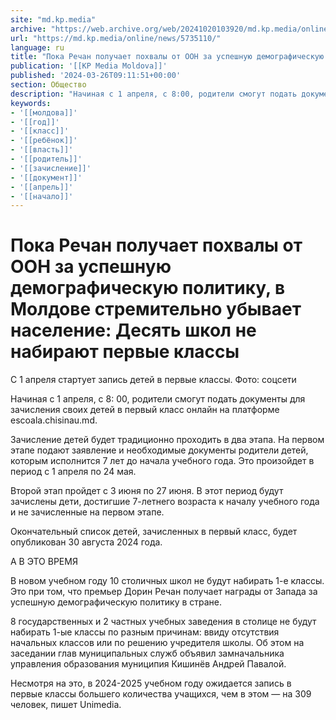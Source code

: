 ```yaml
---
site: "md.kp.media"
archive: "https://web.archive.org/web/20241020103920/md.kp.media/online/news/5735110/"
url: "https://md.kp.media/online/news/5735110/"
language: ru
title: "Пока Речан получает похвалы от ООН за успешную демографическую политику, в Молдове стремительно убывает население: Десять школ не набирают первые классы"
publication: '[[KP Media Moldova]]'
published: '2024-03-26T09:11:51+00:00'
section: Общество
description: "Начиная с 1 апреля, с 8:00, родители смогут подать документы для зачисления своих детей в первый класс онлайн на платформе escoala.chisinau.md"
keywords:
- '[[молдова]]'
- '[[год]]'
- '[[класс]]'
- '[[ребёнок]]'
- '[[власть]]'
- '[[родитель]]'
- '[[зачисление]]'
- '[[документ]]'
- '[[апрель]]'
- '[[начало]]'
---
```


# Пока Речан получает похвалы от ООН за успешную демографическую политику, в Молдове стремительно убывает население: Десять школ не набирают первые классы

С 1 апреля стартует запись детей в первые классы. Фото: соцсети

Начиная с 1 апреля, с 8: 00, родители смогут подать документы для зачисления своих детей в первый класс онлайн на платформе escoala.chisinau.md.

Зачисление детей будет традиционно проходить в два этапа. На первом этапе подают заявление и необходимые документы родители детей, которым исполнится 7 лет до начала учебного года. Это произойдет в период с 1 апреля по 24 мая.

Второй этап пройдет с 3 июня по 27 июня. В этот период будут зачислены дети, достигшие 7-летнего возраста к началу учебного года и не зачисленные на первом этапе.

Окончательный список детей, зачисленных в первый класс, будет опубликован 30 августа 2024 года.

А В ЭТО ВРЕМЯ

В новом учебном году 10 столичных школ не будут набирать 1-е классы. Это при том, что премьер Дорин Речан получает награды от Запада за успешную демографическую политику в стране.

8 государственных и 2 частных учебных заведения в столице не будут набирать 1-ые классы по разным причинам: ввиду отсутствия начальных классов или по решению учредителя школы. Об этом на заседании глав муниципальных служб объявил замначальника управления образования муниципия Кишинёв Андрей Павалой.

Несмотря на это, в 2024-2025 учебном году ожидается запись в первые классы большего количества учащихся, чем в этом — на 309 человек, пишет Unimedia.